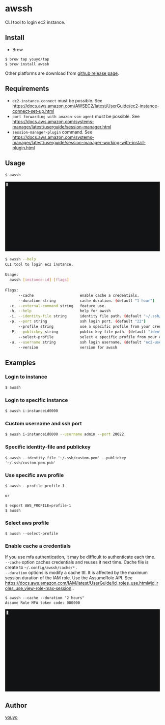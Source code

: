 # awssh

CLI tool to login ec2 instance.

## Install

- Brew

```
$ brew tap youyo/tap
$ brew install awssh
```

Other platforms are download from [github release page](https://github.com/youyo/awssh/releases).

## Requirements

- `ec2-instance-connect` must be possible. See https://docs.aws.amazon.com/AWSEC2/latest/UserGuide/ec2-instance-connect-set-up.html
- `port forwarding with amazon-ssm-agent` must be possible. See https://docs.aws.amazon.com/systems-manager/latest/userguide/session-manager.html
- `session-manager-plugin` command. See https://docs.aws.amazon.com/systems-manager/latest/userguide/session-manager-working-with-install-plugin.html

## Usage

```bash
$ awssh
```

![demo](documents/images/demo.gif)

```bash
$ awssh --help
CLI tool to login ec2 instance.

Usage:
  awssh [instance-id] [flags]

Flags:
      --cache                     enable cache a credentials.
      --duration string           cache duration. (default "1 hour")
  -c, --external-command string   feature use.
  -h, --help                      help for awssh
  -i, --identity-file string      identity file path. (default "~/.ssh/id_rsa")
  -p, --port string               ssh login port. (default "22")
      --profile string            use a specific profile from your credential file. (default "default")
  -P, --publickey string          public key file path. (default "identity-file+'.pub'")
      --select-profile            select a specific profile from your credential file.
  -u, --username string           ssh login username. (default "ec2-user")
      --version                   version for awssh
```

## Examples

### Login to instance

```bash
$ awssh
```

### Login to specific instance

```bash
$ awssh i-instanceid0000
```

### Custom username and ssh port

```bash
$ awssh i-instanceid0000 --username admin --port 20022
```

### Specific identity-file and publickey

```
$ awssh --identity-file '~/.ssh/custom.pem' --publickey '~/.ssh/custom.pem.pub'
```

### Use specific aws profile

```
$ awssh --profile profile-1

or

$ export AWS_PROFILE=profile-1
$ awssh
```

### Select aws profile

```
$ awssh --select-profile
```

### Enable cache a credentials

If you use mfa authentication, it may be difficult to authenticate each time.  
`--cache` option caches credentials and reuses it next time. Cache file is create to `~/.config/awssh/cache/*` .  
`--duration` options is modify a cache ttl. It is affected by the maximum session duration of the IAM role. Use the AssumeRole API. See https://docs.aws.amazon.com/IAM/latest/UserGuide/id_roles_use.html#id_roles_use_view-role-max-session .  

```
$ awssh --cache --duration "2 hours"
Assume Role MFA token code: 000000
```

![demo-cache](documents/images/demo-cache.gif)

## Author

[youyo](https://github.com/youyo)
